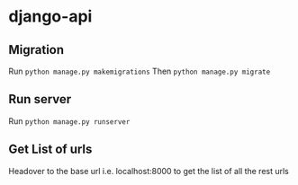 # django-api

## Migration
Run `python manage.py makemigrations`
Then `python manage.py migrate`

## Run server
Run `python manage.py runserver`

## Get List of urls
Headover to the base url i.e. localhost:8000 to get the list of all the rest urls